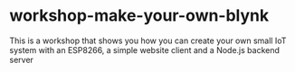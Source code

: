 # workshop-make-your-own-blynk
This is a workshop that shows you how you can create your own small IoT system with an ESP8266, a simple website client and a Node.js backend server
